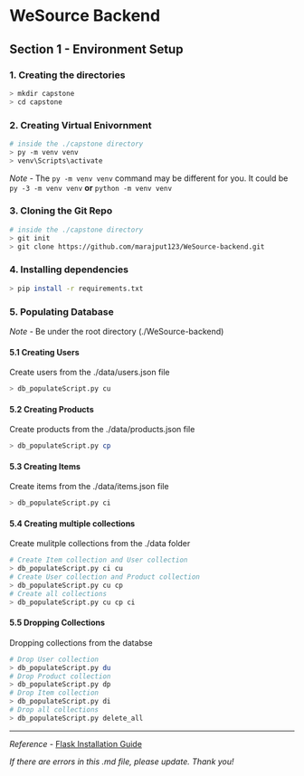 # **WeSource Backend**

## Section 1 - Environment Setup

### 1. Creating the directories

```sh
> mkdir capstone 
> cd capstone
```

### 2. Creating Virtual Enivornment 

```sh
# inside the ./capstone directory
> py -m venv venv
> venv\Scripts\activate
```

*Note -* The ```py -m venv venv``` command may be different for you. It could be ```py -3 -m venv venv``` **or** ```python -m venv venv```

### 3. Cloning the Git Repo
```sh
# inside the ./capstone directory
> git init
> git clone https://github.com/marajput123/WeSource-backend.git
```

### 4. Installing dependencies 
```sh
> pip install -r requirements.txt 
```

### 5. Populating Database

*Note -* Be under the root directory (./WeSource-backend)

#### 5.1 Creating Users

Create users from the ./data/users.json file

```sh
> db_populateScript.py cu   
```

#### 5.2 Creating Products

Create products from the ./data/products.json file

```sh
> db_populateScript.py cp   
```

#### 5.3 Creating Items

Create items from the ./data/items.json file

```sh
> db_populateScript.py ci   
```

#### 5.4 Creating multiple collections
Create mulitple collections from the ./data folder
```sh
# Create Item collection and User collection
> db_populateScript.py ci cu  
# Create User collection and Product collection
> db_populateScript.py cu cp 
# Create all collections
> db_populateScript.py cu cp ci 
```

#### 5.5 Dropping Collections

Dropping collections from the databse

```sh
# Drop User collection
> db_populateScript.py du 
# Drop Product collection 
> db_populateScript.py dp
# Drop Item collection 
> db_populateScript.py di
# Drop all collections
> db_populateScript.py delete_all
```

***
*Reference -*  [Flask Installation Guide](https://flask.palletsprojects.com/en/2.0.x/installation/#create-an-environment)

*If there are errors in this .md file, please update. Thank you!*






